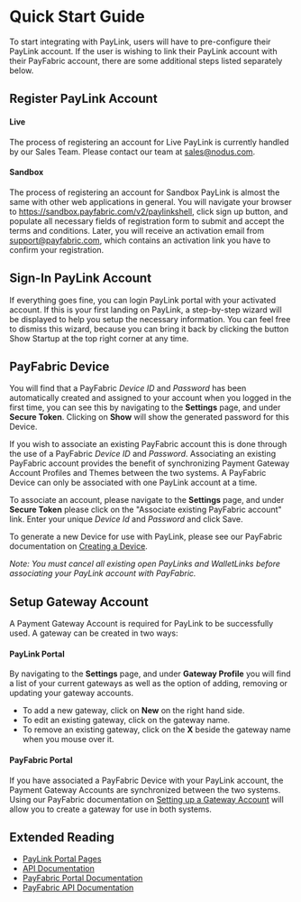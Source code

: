 Quick Start Guide
=================

To start integrating with PayLink, users will have to pre-configure their PayLink account.  If the user is wishing to link their PayLink account with their PayFabric account, there are some additional steps listed separately below.


Register PayLink Account
------------------------

#### Live
The process of registering an account for Live PayLink is currently handled by our Sales Team.  Please contact our team at <sales@nodus.com>.

#### Sandbox
The process of registering an account for Sandbox PayLink is almost the same with other web applications in general. You will navigate your browser to https://sandbox.payfabric.com/v2/paylinkshell, click sign up button, and populate all necessary fields of registration form to submit and accept the terms and conditions. Later, you will receive an activation email from support@payfabric.com, which contains an activation link you have to confirm your registration.


Sign-In PayLink Account
-----------------------

If everything goes fine, you can login PayLink portal with your activated account. If this is your first landing on PayLink, a step-by-step wizard will be displayed to help you setup the necessary information. You can feel free to dismiss this wizard, because you can bring it back by clicking the button Show Startup at the top right corner at any time.


PayFabric Device
----------------

You will find that a PayFabric *Device ID* and *Password* has been automatically created and assigned to your account when you logged in the first time, you can see this by navigating to the **Settings** page, and under **Secure Token**.  Clicking on **Show** will show the generated password for this Device.

If you wish to associate an existing PayFabric account this is done through the use of a PayFabric *Device ID* and *Password*.  Associating an existing PayFabric account provides the benefit of synchronizing Payment Gateway Account Profiles and Themes between the two systems.  A PayFabric Device can only be associated with one PayLink account at a time.

To associate an account, please navigate to the **Settings** page, and under **Secure Token** please click on the "Associate existing PayFabric account" link.  Enter your unique *Device Id* and *Password* and click Save.

To generate a new Device for use with PayLink, please see our PayFabric documentation on [Creating a Device](https://github.com/PayFabric/Portal/wiki#define-devices).

*Note: You must cancel all existing open PayLinks and WalletLinks before associating your PayLink account with PayFabric.*


Setup Gateway Account
---------------------

A Payment Gateway Account is required for PayLink to be successfully used.  A gateway can be created in two ways:

#### PayLink Portal
By navigating to the **Settings** page, and under **Gateway Profile** you will find a list of your current gateways as well as the option of adding, removing or updating your gateway accounts.

- To add a new gateway, click on **New** on the right hand side.  
- To edit an existing gateway, click on the gateway name.  
- To remove an existing gateway, click on the **X** beside the gateway name when you mouse over it.

#### PayFabric Portal 
If you have associated a PayFabric Device with your PayLink account, the Payment Gateway Accounts are synchronized between the two systems.  Using our PayFabric documentation on [Setting up a Gateway Account](https://github.com/PayFabric/Portal/wiki#setup-gateway-account) will allow you to create a gateway for use in both systems.

Extended Reading
----------------

* [PayLink Portal Pages](https://github.com/PayLink/Portal/blob/v2/Features.md)
* [API Documentation](https://github.com/PayLink/APIs)
* [PayFabric Portal Documentation](https://github.com/PayFabric/Portal)
* [PayFabric API Documentation](https://github.com/PayFabric/APIs)
